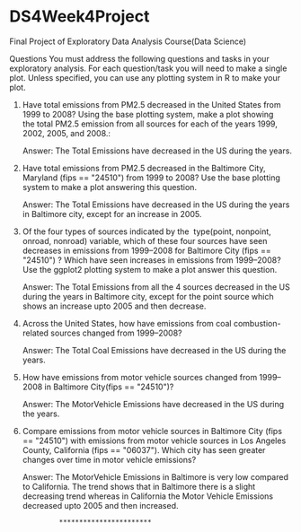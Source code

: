 # DS4Week4Project
Final Project of Exploratory Data Analysis Course(Data Science)

Questions
You must address the following questions and tasks in your exploratory analysis. For each question/task you will need to make a single plot. Unless specified, you can use any plotting system in R to make your plot.
1. Have total emissions from PM2.5 decreased in the United States from 1999 to 2008? Using the base plotting system, make a plot showing the total PM2.5 emission from all sources for each of the years 1999, 2002, 2005, and 2008.:

	Answer: The Total Emissions have decreased in the US during the years.

2. Have total emissions from PM2.5 decreased in the Baltimore City, Maryland (fips == "24510") from 1999 to 2008? Use the base plotting system to make a plot answering this question.

	Answer: The Total Emissions have decreased in the US during the years in Baltimore city, except for an increase in 2005.

3. Of the four types of sources indicated by the  type(point, nonpoint, onroad, nonroad) variable, which of these four sources have seen decreases in emissions from 1999–2008 for Baltimore City (fips == "24510") ? Which have seen increases in emissions from 1999–2008? Use the ggplot2 plotting system to make a plot answer this question.

	Answer: The Total Emissions from all the 4 sources decreased in the US during the years in Baltimore city, except for the point
		source which shows an increase upto 2005 and then decrease.

4. Across the United States, how have emissions from coal combustion-related sources changed from 1999–2008?

	Answer: The Total Coal Emissions have decreased in the US during the years.

5. How have emissions from motor vehicle sources changed from 1999–2008 in Baltimore City(fips == "24510")?

	Answer: The MotorVehicle Emissions have decreased in the US during the years.

6. Compare emissions from motor vehicle sources in Baltimore City (fips == "24510") with emissions from motor vehicle sources in Los Angeles County, California (fips == "06037"). Which city has seen greater changes over time in motor vehicle emissions?

	Answer: The MotorVehicle Emissions in Baltimore is very low compared to California.
		The trend shows that in Baltimore there is a slight decreasing trend whereas in California
		the Motor Vehicle Emissions decreased upto 2005 and  then increased.

				***********************
